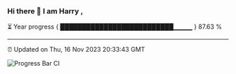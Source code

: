 ### Hi there 👋 I am Harry , 

⏳ Year progress { ██████████████████████████▁▁▁▁ } 87.63 %

---

⏰ Updated on Thu, 16 Nov 2023 20:33:43 GMT

![Progress Bar CI](https://github.com/duykhang68/duykhang68/workflows/Progress%20Bar%20CI/badge.svg)
